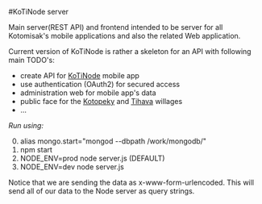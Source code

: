 #KoTiNode server

Main server(REST API) and frontend intended to be server for all Kotomisak's mobile applications and also the related Web application.


Current version of KoTiNode is rather a skeleton for an API with following main TODO's:
- create API for [KoTiNode](https://github.com/kotomisak/koti-point-android) mobile app
- use authentication (OAuth2) for secured access
- administration web for mobile app's data
- public face for the [Kotopeky](www.kotopeky.cz) and [Tihava](www.tihava.cz) willages
- ...


*Run using:*

0. alias mongo.start="mongod --dbpath /work/mongodb/"
1. npm start
2. NODE_ENV=prod node server.js (DEFAULT)
3. NODE_ENV=dev node server.js


Notice that we are sending the data as x-www-form-urlencoded. 
This will send all of our data to the Node server as query strings.